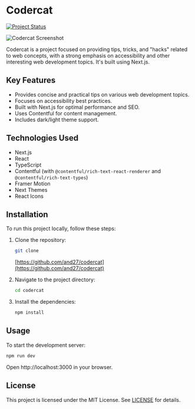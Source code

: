 # Codercat

[![Project Status](https://img.shields.io/badge/Project%20Status-Development-yellow)](https://shields.io/)

![Codercat Screenshot](screenshot.png)

Codercat is a project focused on providing tips, tricks, and "hacks" related to web concepts, with a strong emphasis on accessibility and other interesting web development topics. It's built using Next.js.

## Key Features

*   Provides concise and practical tips on various web development topics.
*   Focuses on accessibility best practices.
*   Built with Next.js for optimal performance and SEO.
*   Uses Contentful for content management.
*   Includes dark/light theme support.

## Technologies Used

*   Next.js
*   React
*   TypeScript
*   Contentful (with `@contentful/rich-text-react-renderer` and `@contentful/rich-text-types`)
*   Framer Motion
*   Next Themes
*   React Icons

## Installation 

To run this project locally, follow these steps:

1.  Clone the repository:

    ```bash
    git clone 
    ```
    [https://github.com/and27/codercat](https://github.com/and27/codercat) 

2.  Navigate to the project directory:

    ```bash
    cd codercat
    ```

3.  Install the dependencies:

    ```bash
    npm install
    ```

## Usage 

To start the development server:

```bash
npm run dev
```

Open http://localhost:3000 in your browser.

## License

This project is licensed under the MIT License. See [LICENSE](https://opensource.org/licenses/MIT) for details.
